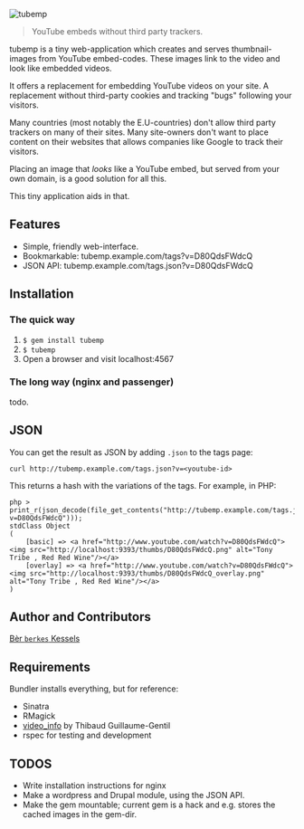 ![tubemp](https://raw.github.com/berkes/tubemp/develop/public/img/logo.png)

> YouTube embeds without third party trackers.

tubemp is a tiny web-application which creates and serves thumbnail-images from YouTube embed-codes. These images link to the video and look like embedded videos.

It offers a replacement for embedding YouTube videos on your site. A
replacement without third-party cookies and tracking "bugs" following your
visitors.

Many countries (most notably the E.U-countries) don't allow third party
trackers on many of their sites. Many site-owners don't want to place
content on their websites that allows companies like Google to track
their visitors. 

Placing an image that *looks* like a YouTube embed, but served from your
own domain, is a good solution for all this.

This tiny application aids in that.

## Features

* Simple, friendly web-interface.
* Bookmarkable: tubemp.example.com/tags?v=D80QdsFWdcQ
* JSON API: tubemp.example.com/tags.json?v=D80QdsFWdcQ

## Installation

### The quick way

1. `$ gem install tubemp`
1. `$ tubemp`
1. Open a browser and visit localhost:4567

### The long way (nginx and passenger)

todo.

## JSON

You can get the result as JSON by adding `.json` to the tags page:

    curl http://tubemp.example.com/tags.json?v=<youtube-id>

This returns a hash with the variations of the tags. For example, in PHP:

    php > print_r(json_decode(file_get_contents("http://tubemp.example.com/tags.json?v=D80QdsFWdcQ")));
    stdClass Object
    (
        [basic] => <a href="http://www.youtube.com/watch?v=D80QdsFWdcQ"><img src="http://localhost:9393/thumbs/D80QdsFWdcQ.png" alt="Tony Tribe , Red Red Wine"/></a>
        [overlay] => <a href="http://www.youtube.com/watch?v=D80QdsFWdcQ"><img src="http://localhost:9393/thumbs/D80QdsFWdcQ_overlay.png" alt="Tony Tribe , Red Red Wine"/></a>
    )

## Author and Contributors

[Bèr `berkes` Kessels](http://berk.es)

## Requirements

Bundler installs everything, but for reference:

* Sinatra
* RMagick
* [video_info](https://rubygems.org/gems/video_info) by Thibaud Guillaume-Gentil
* rspec for testing and development

## TODOS
* Write installation instructions for nginx
* Make a wordpress and Drupal module, using the JSON API.
* Make the gem mountable; current gem is a hack and e.g. stores the
  cached images in the gem-dir.
